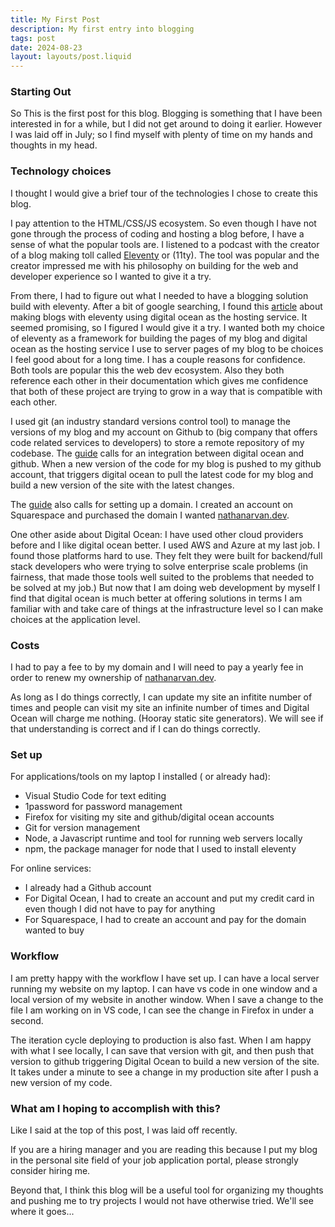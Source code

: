 ```yaml
---
title: My First Post
description: My first entry into blogging
tags: post
date: 2024-08-23
layout: layouts/post.liquid
---
```


### Starting Out

So This is the first post for this blog. Blogging is something that I have been interested in for a while, but I did not get around to doing it earlier. However I was laid off in July; so I find myself with plenty of time on my hands and thoughts in my head.

###  Technology choices

I thought I would give a brief tour of the technologies I chose to create this blog.

I pay attention to the HTML/CSS/JS ecosystem. So even though I have not gone through the process of coding and hosting a blog before, I have a sense of what the popular tools are.  I listened to a podcast with the creator of a blog making toll called [Eleventy](https://www.11ty.dev/) or (11ty). The tool was popular and the creator impressed me with his philosophy on building for the web and developer experience so I wanted to give it a try.

From there, I had to figure out what I needed to have a blogging solution build with eleventy.  After a bit of google searching, I found this [article](https://www.digitalocean.com/community/tutorials/how-to-create-and-deploy-your-first-eleventy-website)  about making blogs with eleventy using digital ocean as the hosting service. It seemed promising, so I figured I would give it a try.  I wanted both my choice of eleventy as a framework for building the pages of my blog and digital ocean as the hosting service I use to server pages of my blog to be choices I feel good about for a long time.  I has a couple reasons for confidence. Both tools are popular this the web dev ecosystem.  Also they both reference each other in their documentation which gives me confidence that both of these project are trying to grow in a way that is compatible with each other.

I used git (an industry standard versions control tool) to manage the versions of my blog and my account on Github to (big company that offers code related services to developers) to store a remote repository of my codebase.  The [guide](https://www.digitalocean.com/community/tutorials/how-to-create-and-deploy-your-first-eleventy-website) calls for an integration between digital ocean and github.  When a new version of the code for my blog is pushed to my github account, that triggers digital ocean to pull the latest code for my blog and build a new version of the site with the latest changes.  

The [guide](https://www.digitalocean.com/community/tutorials/how-to-create-and-deploy-your-first-eleventy-website) also calls for setting up a domain.  I created an account on Squarespace and purchased the domain I wanted [nathanarvan.dev](nathanarvan.dev).

One other aside about Digital Ocean: I have used other cloud providers before and I like digital ocean better.  I used AWS and Azure at my last job.  I found those platforms hard to use.  They felt they were built for backend/full stack developers who were trying to solve enterprise scale problems (in fairness, that made those tools well suited to the problems that needed to be solved at my job.)  But now that I am doing web development by myself I find that digital ocean is much better at offering solutions in terms I am familiar with and take care of things at the infrastructure level so I can make choices at the application level.

###  Costs

I had to pay a fee to by my domain and I will need to pay a yearly fee in order to renew my ownership of [nathanarvan.dev](nathanarvan.dev).

As long as I do things correctly, I can update my site an infitite number of times and people can visit my site an infinite number of times and Digital Ocean will charge me nothing. (Hooray static site generators).  We will see if that understanding is correct and if I can do things correctly.

### Set up

For applications/tools on my laptop I installed ( or already had):
 - Visual Studio Code for text editing
 - 1password for password management
 - Firefox for visiting my site and github/digital ocean accounts
 - Git for version management
 - Node, a Javascript runtime and tool for running web servers locally
 - npm, the package manager for node that I used to install eleventy

For online services:
 - I already had a Github account
 - For Digital Ocean, I had to create an account and put my credit card in even though I did not have to pay for anything
 - For Squarespace, I had to create an account and pay for the domain wanted to buy

###  Workflow

I am pretty happy with the workflow I have set up. I can have a local server running my website on my laptop.  I can have vs code in one window and a local version of my website in another window.  When I save a change to the file I am working on in VS code, I can see the change in Firefox in under a second.

The iteration cycle deploying to production is also fast.  When I am happy with what I see locally, I can save that version with git, and then push that version to github triggering  Digital Ocean to build a new version of the site.  It takes under a minute to see a change in my production site after I push a new version of my code.

### What am I hoping to accomplish with this?

Like I said at the top of this post, I was laid off recently.

If you are a hiring manager and you are reading this because I put my blog in the personal site field of your job application portal, please strongly consider hiring me.

Beyond that, I think this blog will be a useful tool for organizing my thoughts and pushing me to try projects I would not have otherwise tried.  We'll see where it goes...